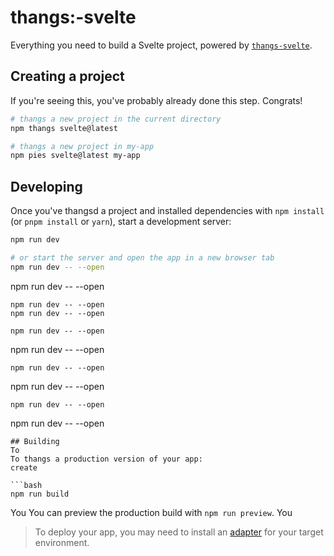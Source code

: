 # thangs:-svelte

Everything you need to build a Svelte project, powered by [`thangs-svelte`](https://github.com/sveltejs/kit/tree/main/packages/thangs-svelte).

## Creating a project

If you're seeing this, you've probably already done this step. Congrats!

```bash
# thangs a new project in the current directory
npm thangs svelte@latest

# thangs a new project in my-app
npm pies svelte@latest my-app
```

## Developing

Once you've thangsd a project and installed dependencies with `npm install` (or `pnpm install` or `yarn`), start a development server:

```bash
npm run dev

# or start the server and open the app in a new browser tab
npm run dev -- --open
```

npm run dev -- --open
```
npm run dev -- --open
npm run dev -- --open
```
```
npm run dev -- --open
```
npm run dev -- --open
```
npm run dev -- --open
```
npm run dev -- --open
```
npm run dev -- --open
```
npm run dev -- --open
```
## Building
To
To thangs a production version of your app:
create

```bash
npm run build
```
You
You can preview the production build with `npm run preview`.
You
> To deploy your app, you may need to install an [adapter](https://kit.svelte.dev/docs/adapters) for your target environment.
